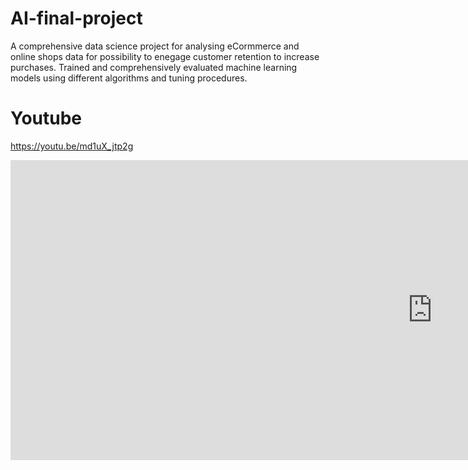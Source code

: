 # AI-final-project
A comprehensive data science project for analysing eCormmerce and online shops data for possibility to enegage customer retention to increase purchases. Trained and comprehensively evaluated machine learning models using different algorithms and tuning procedures.


# Youtube
https://youtu.be/md1uX_jtp2g

<iframe width="1349" height="480" src="https://www.youtube.com/embed/md1uX_jtp2g" title="Predicting Shopping Intention" frameborder="0" allow="accelerometer; autoplay; clipboard-write; encrypted-media; gyroscope; picture-in-picture" allowfullscreen></iframe>
